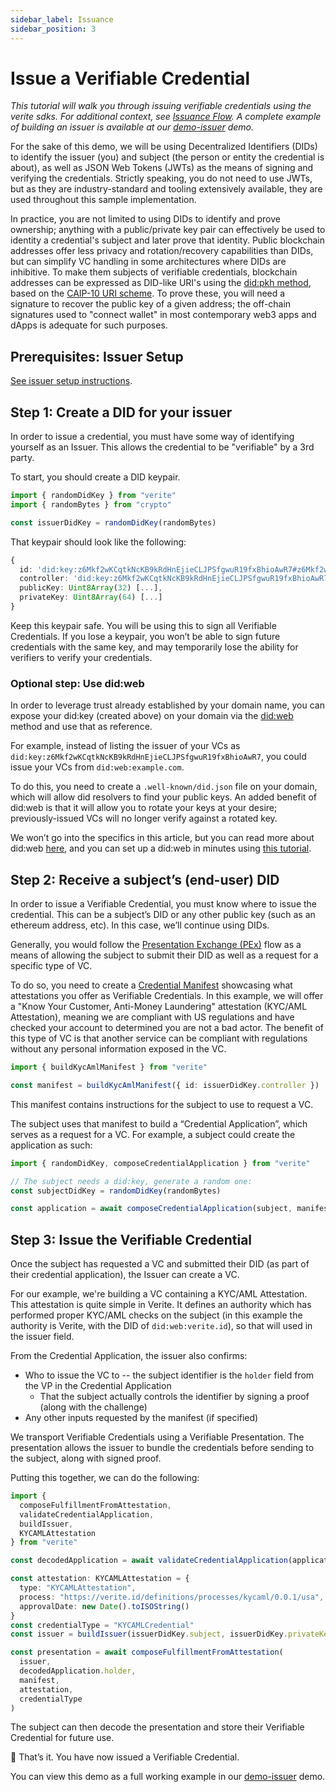```yaml
---
sidebar_label: Issuance
sidebar_position: 3
---
```


# Issue a Verifiable Credential

_This tutorial will walk you through issuing verifiable credentials using the verite sdks. For additional context, see [Issuance Flow](/patterns/issuance-flow.md). A complete example of building an issuer is available at our [demo-issuer](https://github.com/centrehq/verite/packages/demo-issuer) demo._

For the sake of this demo, we will be using Decentralized Identifiers (DIDs) to identify the issuer (you) and subject (the person or entity the credential is about), as well as JSON Web Tokens (JWTs) as the means of signing and verifying the credentials. Strictly speaking, you do not need to use JWTs, but as they are industry-standard and tooling extensively available, they are used throughout this sample implementation.

In practice, you are not limited to using DIDs to identify and prove ownership; anything with a public/private key pair can effectively be used to identity a credential's subject and later prove that identity. Public blockchain addresses offer less privacy and rotation/recovery capabilities than DIDs, but can simplify VC handling in some architectures where DIDs are inhibitive. To make them subjects of verifiable credentials, blockchain addresses can be expressed as DID-like URI's using the [did:pkh method](https://github.com/w3c-ccg/did-pkh/blob/main/did-pkh-method-draft.md), based on the [CAIP-10 URI scheme](https://github.com/ChainAgnostic/CAIPs/blob/master/CAIPs/caip-10.md). To prove these, you will need a signature to recover the public key of a given address; the off-chain signatures used to "connect wallet" in most contemporary web3 apps and dApps is adequate for such purposes.

## Prerequisites: Issuer Setup

[See issuer setup instructions](/verite/developers/issuer-setup).

## Step 1: Create a DID for your issuer

In order to issue a credential, you must have some way of identifying yourself as an Issuer. This allows the credential to be "verifiable" by a 3rd party.

To start, you should create a DID keypair.

```ts
import { randomDidKey } from "verite"
import { randomBytes } from "crypto"

const issuerDidKey = randomDidKey(randomBytes)
```

That keypair should look like the following:

```ts
{
  id: 'did:key:z6Mkf2wKCqtkNcKB9kRdHnEjieCLJPSfgwuR19fxBhioAwR7#z6Mkf2wKCqtkNcKB9kRdHnEjieCLJPSfgwuR19fxBhioAwR7',
  controller: 'did:key:z6Mkf2wKCqtkNcKB9kRdHnEjieCLJPSfgwuR19fxBhioAwR7',
  publicKey: Uint8Array(32) [...],
  privateKey: Uint8Array(64) [...]
}
```

Keep this keypair safe. You will be using this to sign all Verifiable Credentials. If you lose a keypair, you won’t be able to sign future credentials with the same key, and may temporarily lose the ability for verifiers to verify your credentials.

### Optional step: Use did:web

In order to leverage trust already established by your domain name, you can expose your did:key (created above) on your domain via the [did:web](https://w3c-ccg.github.io/did-method-web/) method and use that as reference.

For example, instead of listing the issuer of your VCs as `did:key:z6Mkf2wKCqtkNcKB9kRdHnEjieCLJPSfgwuR19fxBhioAwR7`, you could issue your VCs from `did:web:example.com`.

To do this, you need to create a `.well-known/did.json` file on your domain, which will allow did resolvers to find your public keys. An added benefit of did:web is that it will allow you to rotate your keys at your desire; previously-issued VCs will no longer verify against a rotated key.

We won’t go into the specifics in this article, but you can read more about did:web [here](https://w3c-ccg.github.io/did-method-web/), and you can set up a did:web in minutes using [this tutorial](https://spruceid.dev/docs/didkit/did-web).

## Step 2: Receive a subject’s (end-user) DID

In order to issue a Verifiable Credential, you must know where to issue the credential. This can be a subject’s DID or any other public key (such as an ethereum address, etc). In this case, we’ll continue using DIDs.

Generally, you would follow the [Presentation Exchange (PEx)](https://identity.foundation/presentation-exchange/) flow as a means of allowing the subject to submit their DID as well as a request for a specific type of VC.

To do so, you need to create a [Credential Manifest](https://identity.foundation/credential-manifest/) showcasing what attestations you offer as Verifiable Credentials. In this example, we will offer a "Know Your Customer, Anti-Money Laundering" attestation (KYC/AML Attestation), meaning we are compliant with US regulations and have checked your account to determined you are not a bad actor. The benefit of this type of VC is that another service can be compliant with regulations without any personal information exposed in the VC.

```ts
import { buildKycAmlManifest } from "verite"

const manifest = buildKycAmlManifest({ id: issuerDidKey.controller })
```

This manifest contains instructions for the subject to use to request a VC.

The subject uses that manifest to build a “Credential Application”, which serves as a request for a VC. For example, a subject could create the application as such:

```ts
import { randomDidKey, composeCredentialApplication } from "verite"

// The subject needs a did:key, generate a random one:
const subjectDidKey = randomDidKey(randomBytes)

const application = await composeCredentialApplication(subject, manifest)
```

## Step 3: Issue the Verifiable Credential

Once the subject has requested a VC and submitted their DID (as part of their credential application), the Issuer can create a VC.

For our example, we're building a VC containing a KYC/AML Attestation. This attestation is quite simple in Verite. It defines an authority which has performed proper KYC/AML checks on the subject (in this example the authority is Verite, with the DID of `did:web:verite.id`), so that will used in the issuer field.

From the Credential Application, the issuer also confirms:

- Who to issue the VC to -- the subject identifier is the `holder` field from the VP in the Credential Application
  - That the subject actually controls the identifier by signing a proof (along with the challenge)
- Any other inputs requested by the manifest (if specified)

We transport Verifiable Credentials using a Verifiable Presentation. The presentation allows the issuer to bundle the credentials before sending to the subject, along with signed proof.

Putting this together, we can do the following:

```ts
import {
  composeFulfillmentFromAttestation,
  validateCredentialApplication,
  buildIssuer,
  KYCAMLAttestation
} from "verite"

const decodedApplication = await validateCredentialApplication(application)

const attestation: KYCAMLAttestation = {
  type: "KYCAMLAttestation",
  process: "https://verite.id/definitions/processes/kycaml/0.0.1/usa",
  approvalDate: new Date().toISOString()
}
const credentialType = "KYCAMLCredential"
const issuer = buildIssuer(issuerDidKey.subject, issuerDidKey.privateKey)

const presentation = await composeFulfillmentFromAttestation(
  issuer,
  decodedApplication.holder,
  manifest,
  attestation,
  credentialType
)
```

The subject can then decode the presentation and store their Verifiable Credential for future use.

🎉 That’s it. You have now issued a Verifiable Credential.

You can view this demo as a full working example in our [demo-issuer](https://github.com/centrehq/verite/tree/main/packages/demo-issuer) demo.
